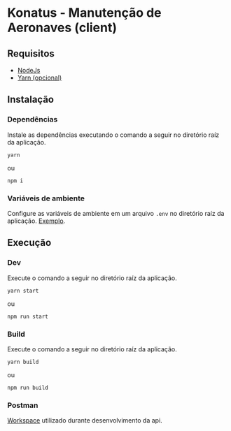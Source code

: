 # Konatus - Manutenção de Aeronaves (client)

## Requisitos

- [NodeJs](https://nodejs.org/pt-br/)
- [Yarn (opcional)](https://yarnpkg.com/)

## Instalação

### Dependências

Instale as dependências executando o comando a seguir no diretório raíz da aplicação.

```
yarn
```

ou

```
npm i
```

### Variáveis de ambiente

Configure as variáveis de ambiente em um arquivo `.env` no diretório raíz da aplicação. [Exemplo](https://github.com/matheus-depaula/konatus-manutencao-aeronaves-client/blob/master/.env.example).

## Execução

### Dev

Execute o comando a seguir no diretório raíz da aplicação.

```
yarn start
```

ou

```
npm run start
```

### Build

Execute o comando a seguir no diretório raíz da aplicação.

```
yarn build
```

ou

```
npm run build
```

### Postman

[Workspace](https://www.postman.com/matheus-depaula/workspace/konatus/overview) utilizado durante desenvolvimento da api.
